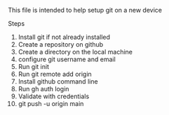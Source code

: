This file is intended to help setup git on a new device

Steps
1. Install git if not already installed
2. Create a repository on github
3. Create a directory on the local machine
4. configure git username and email
5. Run git init
6. Run git remote add origin <URL OF GITHUB REPO>
7. Install github command line
8. Run gh auth login
9. Validate with credentials
10. git push -u origin main